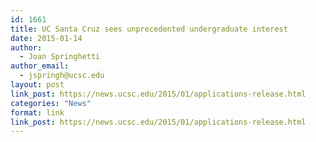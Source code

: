 ```yaml
---
id: 1661
title: UC Santa Cruz sees unprecedented undergraduate interest
date: 2015-01-14
author:
  - Joan Springhetti
author_email:
  - jspringh@ucsc.edu
layout: post
link_post: https://news.ucsc.edu/2015/01/applications-release.html
categories: "News"
format: link
link_post: https://news.ucsc.edu/2015/01/applications-release.html
---
```

